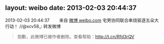 layout: weibo
date: 2013-02-03 20:44:37
---
2013-02-03 20:44:37  &nbsp;&nbsp;&nbsp;&nbsp;&nbsp;&nbsp; 来自 <a href="http://weibo.com/" rel="nofollow">微博 weibo.com</a>
宅男协同联合串烧驱逐五朵大行动！ //@xcv58_: 转发微博
>  抱歉，此微博已被作者删除。查看帮助：http://t.cn/Rfd3rQV
